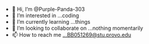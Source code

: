 - 👋 Hi, I’m @Purple-Panda-303
- 👀 I’m interested in ...coding
- 🌱 I’m currently learning ...things
- 💞️ I’m looking to collaborate on ...nothing momentarily
- 📫 How to reach me ...BB051269@stu.provo.edu

<!---
Purple-Panda-303/Purple-Panda-303 is a ✨ special ✨ repository because its `README.md` (this file) appears on your GitHub profile.
You can click the Preview link to take a look at your changes.
--->
